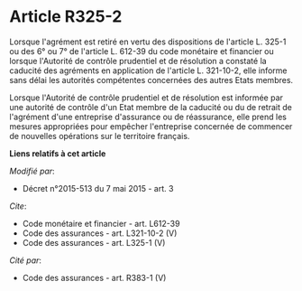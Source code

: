 # Article R325-2

Lorsque l'agrément est retiré en vertu des dispositions de l'article L. 325-1 ou des 6° ou 7° de l'article L. 612-39 du code
monétaire et financier ou lorsque l'Autorité de contrôle prudentiel et de résolution a constaté la caducité des agréments en
application de l'article L. 321-10-2, elle informe sans délai les autorités compétentes concernées des autres Etats membres.

Lorsque l'Autorité de contrôle prudentiel et de résolution est informée par une autorité de contrôle d'un Etat membre de la
caducité ou du de retrait de l'agrément d'une entreprise d'assurance ou de réassurance, elle prend les mesures appropriées
pour empêcher l'entreprise concernée de commencer de nouvelles opérations sur le territoire français.

**Liens relatifs à cet article**

_Modifié par_:

  - Décret n°2015-513 du 7 mai 2015 - art. 3

_Cite_:

  - Code monétaire et financier - art. L612-39
  - Code des assurances - art. L321-10-2 (V)
  - Code des assurances - art. L325-1 (V)

_Cité par_:

  - Code des assurances - art. R383-1 (V)
